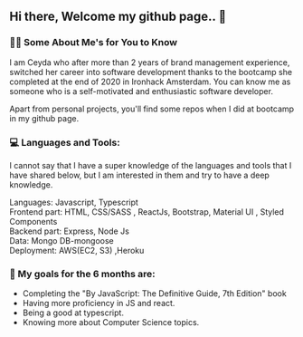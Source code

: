 ## Hi there, Welcome my github page.. 👋

### 👩‍💻 Some About Me's for You to Know 

I am Ceyda who after more than 2 years of brand management experience, switched her career into software development thanks to the bootcamp she completed at the end of 2020 in Ironhack Amsterdam.
You can know me as someone who is a self-motivated and enthusiastic software developer.

Apart from personal projects, you'll find some repos when I did at bootcamp in my github page.

### 💻 Languages and Tools:
I cannot say that I have a super knowledge of the languages and tools that I have shared below, but I am interested in them and try to have a deep knowledge.

Languages: Javascript, Typescript <br/>
Frontend part: HTML, CSS/SASS , ReactJs, Bootstrap, Material UI , Styled Components<br/>
Backend part: Express, Node Js <br/>
Data: Mongo DB-mongoose <br/>
Deployment: AWS(EC2, S3) ,Heroku


### 🥅 My goals for the 6 months are:

- Completing the "By JavaScript: The Definitive Guide, 7th Edition" book
- Having more proficiency in JS and react.
- Being a good at typescript.
- Knowing more about Computer Science topics.

<!--
**ceydaulubas/ceydaulubas** is a ✨ _special_ ✨ repository because its `README.md` (this file) appears on your GitHub profile.

Here are some ideas to get you started:

- 🔭 I’m currently working on ...
- 🌱 I’m currently learning ...
- 👯 I’m looking to collaborate on ...
- 🤔 I’m looking for help with ...
- 💬 Ask me about ...
- 📫 How to reach me: ...
- 😄 Pronouns: ...
- ⚡ Fun fact: ...
-->
